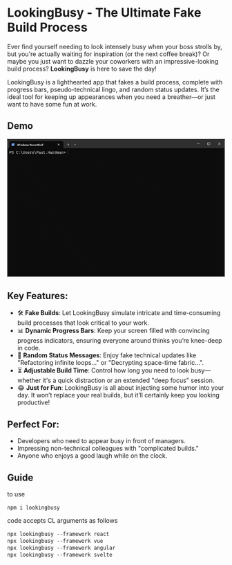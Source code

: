  # **LookingBusy - The Ultimate Fake Build Process**

Ever find yourself needing to look intensely busy when your boss strolls by, but you're actually waiting for inspiration (or the next coffee break)? Or maybe you just want to dazzle your coworkers with an impressive-looking build process? **LookingBusy** is here to save the day!

LookingBusy is a lighthearted app that fakes a build process, complete with progress bars, pseudo-technical lingo, and random status updates. It’s the ideal tool for keeping up appearances when you need a breather—or just want to have some fun at work.

## Demo

![Demo GIF](lookingbusydemo.gif)


## **Key Features:**
- 🛠️ **Fake Builds**: Let LookingBusy simulate intricate and time-consuming build processes that look critical to your work.
- 📊 **Dynamic Progress Bars**: Keep your screen filled with convincing progress indicators, ensuring everyone around thinks you’re knee-deep in code.
- 💬 **Random Status Messages**: Enjoy fake technical updates like "Refactoring infinite loops..." or "Decrypting space-time fabric…".
- ⏳ **Adjustable Build Time**: Control how long you need to look busy—whether it's a quick distraction or an extended "deep focus" session.
- 😂 **Just for Fun**: LookingBusy is all about injecting some humor into your day. It won’t replace your real builds, but it’ll certainly keep you looking productive!

## **Perfect For:**
- Developers who need to appear busy in front of managers.
- Impressing non-technical colleagues with "complicated builds."
- Anyone who enjoys a good laugh while on the clock.


## Guide

to use

```
npm i lookingbusy
```

code accepts CL arguments as follows

```
npx lookingbusy --framework react
npx lookingbusy --framework vue
npx lookingbusy --framework angular
npx lookingbusy --framework svelte
```
